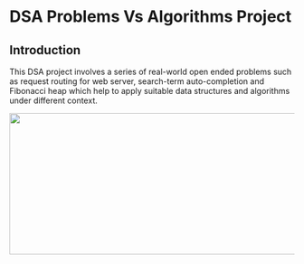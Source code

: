 # DSA Problems Vs Algorithms Project

## Introduction
This  DSA project involves a series of real-world open ended problems such as request routing for web server, search-term auto-completion and Fibonacci heap which help to apply suitable data structures and algorithms under different context.

<a href="ProblemvsAlgorithm"  >
<img src="https://user-images.githubusercontent.com/86887626/134783783-b4fe1fe6-2e65-4743-9a65-201872e87949.jpg" width="1000" height="250"/>

